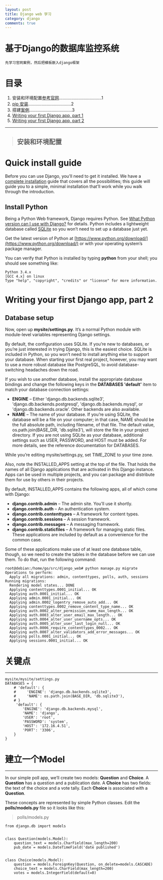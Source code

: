 ```yaml
---
layout: post
title: Django web 学习
category: django
comments: true
---
```


# **基于Django的数据库监控系统**

```
先学习官网案例，然后把模板嵌入django框架
```

# 目录
1. 安装和环境配置[参考官网](https://docs.djangoproject.com/en/1.9/intro/install/#install-django)...................................1
2. [pip 安装](https://pip.pypa.io/en/stable/installing/#installing-with-get-pip-py)...................................2
3. 搭建[案例](https://docs.djangoproject.com/en/1.9/intro/tutorial01/)...................................3
4. [Writing your first Django app, part 1](https://docs.djangoproject.com/en/1.9/intro/tutorial01/)
5. [Writing your first Django app, part 2](https://docs.djangoproject.com/en/1.9/intro/tutorial02/)
------

> ## 安装和环境配置

# **Quick install guide**

Before you can use Django, you’ll need to get it installed. We have a [complete installation](https://docs.djangoproject.com/en/1.9/topics/install/) guide that covers all the possibilities; this guide will guide you to a simple, minimal installation that’ll work while you walk through the introduction.

## **Install Python**

Being a Python Web framework, Django requires Python. See [What Python version can I use with Django?](https://docs.djangoproject.com/en/1.9/faq/install/#faq-python-version-support) for details. Python includes a lightweight database called [SQLite](https://sqlite.org/) so you won’t need to set up a database just yet.

Get the latest version of Python at [https://www.python.org/download/](https://www.python.org/download/) or with your operating system’s package manager.

You can verify that Python is installed by typing **python** from your shell; you should see something like:

```
Python 3.4.x
[GCC 4.x] on linux
Type "help", "copyright", "credits" or "license" for more information.
```

# Writing your first Django app, part 2

## **Database setup**

Now, open up **mysite/settings.py**. It’s a normal Python module with module-level variables representing Django settings.

By default, the configuration uses SQLite. If you’re new to databases, or you’re just interested in trying Django, this is the easiest choice. SQLite is included in Python, so you won’t need to install anything else to support your database. When starting your first real project, however, you may want to use a more robust database like PostgreSQL, to avoid database-switching headaches down the road.

If you wish to use another database, install the appropriate database bindings and change the following keys in the **DATABASES 'default'** item to match your database connection settings:

- **ENGINE** – Either 'django.db.backends.sqlite3', 'django.db.backends.postgresql', 'django.db.backends.mysql', or 'django.db.backends.oracle'. Other backends are also available.
- **NAME** – The name of your database. If you’re using SQLite, the database will be a file on your computer; in that case, NAME should be the full absolute path, including filename, of that file. The default value, os.path.join(BASE_DIR, 'db.sqlite3'), will store the file in your project directory.
If you are not using SQLite as your database, additional settings such as USER, PASSWORD, and HOST must be added. For more details, see the reference documentation for DATABASES.

While you’re editing mysite/settings.py, set TIME_ZONE to your time zone.

Also, note the INSTALLED_APPS setting at the top of the file. That holds the names of all Django applications that are activated in this Django instance. Apps can be used in multiple projects, and you can package and distribute them for use by others in their projects.

By default, INSTALLED_APPS contains the following apps, all of which come with Django:

- **django.contrib.admin** – The admin site. You’ll use it shortly.
- **django.contrib.auth** – An authentication system.
- **django.contrib.contenttypes** – A framework for content types.
- **django.contrib.sessions** – A session framework.
- **django.contrib.messages** – A messaging framework.
- **django.contrib.staticfiles** – A framework for managing static files.
These applications are included by default as a convenience for the common case.

Some of these applications make use of at least one database table, though, so we need to create the tables in the database before we can use them. To do that, run the following command:

```
root@debian:/home/go/src/django_web# python manage.py migrate
Operations to perform:
  Apply all migrations: admin, contenttypes, polls, auth, sessions
Running migrations:
  Rendering model states... DONE
  Applying contenttypes.0001_initial... OK
  Applying auth.0001_initial... OK
  Applying admin.0001_initial... OK
  Applying admin.0002_logentry_remove_auto_add... OK
  Applying contenttypes.0002_remove_content_type_name... OK
  Applying auth.0002_alter_permission_name_max_length... OK
  Applying auth.0003_alter_user_email_max_length... OK
  Applying auth.0004_alter_user_username_opts... OK
  Applying auth.0005_alter_user_last_login_null... OK
  Applying auth.0006_require_contenttypes_0002... OK
  Applying auth.0007_alter_validators_add_error_messages... OK
  Applying polls.0001_initial... OK
  Applying sessions.0001_initial... OK
```


# 关键点
---


```
mysite/mysite/settings.py
DATABASES = {
    # 'default': {
    #     'ENGINE': 'django.db.backends.sqlite3',
    #     'NAME': os.path.join(BASE_DIR, 'db.sqlite3'),
    # }
     'default': {
        'ENGINE': 'django.db.backends.mysql', 
        'NAME': 'django',   
        'USER': 'root',  
        'PASSWORD': 'system', 
        'HOST': '172.16.4.51', 
        'PORT': '3306', 
    }
}
```

# 建立一个Model
---

In our simple poll app, we’ll create two models: **Question** and **Choice**. A **Question** has a question and a publication date. A **Choice** has two fields: the text of the choice and a vote tally. Each **Choice** is associated with a **Question**.

These concepts are represented by simple Python classes. Edit the **polls/models.py** file so it looks like this:

> polls/models.py

```
from django.db import models


class Question(models.Model):
    question_text = models.CharField(max_length=200)
    pub_date = models.DateTimeField('date published')


class Choice(models.Model):
    question = models.ForeignKey(Question, on_delete=models.CASCADE)
    choice_text = models.CharField(max_length=200)
    votes = models.IntegerField(default=0)
```
